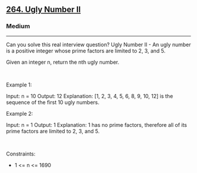 <h2><a href="https://leetcode.com/problems/ugly-number-ii/">264. Ugly Number II</a></h2><h3>Medium</h3><hr>Can you solve this real interview question? Ugly Number II - An ugly number is a positive integer whose prime factors are limited to 2, 3, and 5.

Given an integer n, return the nth ugly number.

 

Example 1:


Input: n = 10
Output: 12
Explanation: [1, 2, 3, 4, 5, 6, 8, 9, 10, 12] is the sequence of the first 10 ugly numbers.


Example 2:


Input: n = 1
Output: 1
Explanation: 1 has no prime factors, therefore all of its prime factors are limited to 2, 3, and 5.


 

Constraints:

 * 1 <= n <= 1690